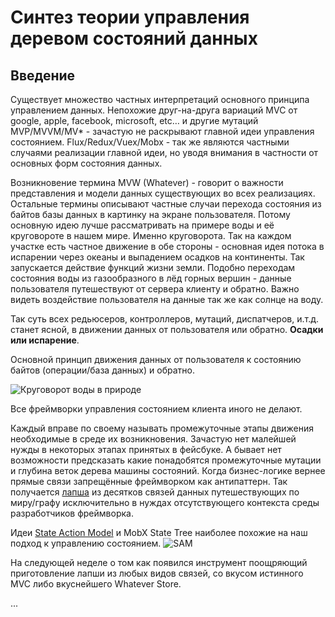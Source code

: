 # Синтез теории управления деревом состояний данных

## Введение

Существует множество частных интерпретаций основного принципа управлением данных. Непохожие друг-на-друга вариаций MVC от google, apple, facebook, microsoft, etc… и другие мутаций MVP/MVVM/MV* - зачастую не раскрывают главной идеи управления состоянием. Flux/Redux/Vuex/Mobx - так же являются частными случаями реализации главной идеи, но уводя внимания в частности от основных форм состояния данных. 

Возникновение термина MVW (Whatever) - говорит о важности представления и модели данных существующих во всех реализациях. Остальные термины описывают частные случаи перехода состояния из байтов базы данных в картинку на экране пользователя. Потому основную идею лучше рассматривать на примере воды и её круговороте в нашем мире. Именно круговорота. Так на каждом участке есть частное движение в обе стороны - основная идея потока в испарении через океаны и выпадением осадков на континенты. Так запускается действие функций жизни земли. Подобно переходам состояния воды из газообразного в лёд горных вершин - данные пользователя путешествуют от сервера клиенту и обратно. Важно видеть воздействие пользователя на данные так же как солнце на воду. 

Так суть всех редьюсеров, контроллеров, мутаций, диспатчеров, и.т.д. станет ясной, в движении данных от пользователя или обратно. 
**Осадки или испарение**. 

Основной принцип движения данных от пользователя к состоянию байтов (операции/база данных) и обратно.

![Круговорот воды в природе](https://upload.wikimedia.org/wikipedia/commons/1/19/Watercyclesummary.jpg)

Все фреймворки управления состоянием клиента иного не делают. 

Каждый вправе по своему называть промежуточные этапы движения необходимые в среде их возникновения. Зачастую нет малейшей нужды в некоторых этапах принятых в фейсбуке. А бывает нет возможности предсказать какие понадобятся промежуточные мутации и глубина веток дерева машины состояний. Когда бизнес-логике вернее прямые связи запрещённые фреймворком как антипаттерн. Так получается [лапша](https://habr.com/ru/post/326046/) из десятков связей данных путешествующих по миру/графу исключительно в нуждах отсутствующего контекста среды разработчиков фреймворка. 

Идеи [State Action Model](https://habr.com/ru/post/277113/) и MobX State Tree наиболее похожие на наш подход к управлению состоянием.
![SAM](https://habrastorage.org/files/6bb/124/52d/6bb12452d4c74672a635675c42a1c276.jpg)

На следующей неделе о том как появился инструмент поощряющий приготовление лапши из любых видов связей, со вкусом истинного MVC либо вкуснейшего Whatever Store.

...
